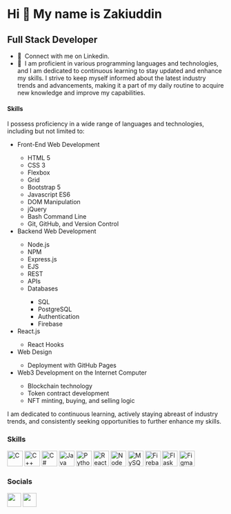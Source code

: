 Hi 👋 My name is Zakiuddin
=========================================

Full Stack Developer
--------------------
 
* 🤝  Connect with me on Linkedin.
* 🧠   I am proficient in various programming languages and technologies, and I am dedicated to continuous learning to stay updated and enhance my skills. I strive to keep myself informed about the latest industry trends and advancements, making it a part of my daily routine to acquire new knowledge and improve my capabilities.

<h4 class="my-0 fw-normal text-dark">Skills</h4>
<p>
  I possess proficiency in a wide range of languages and technologies, including but not limited to:
</p>
<ul>
  <li>Front-End Web Development</li>
  <ul>
    <li>HTML 5</li>
    <li>CSS 3</li>
    <li>Flexbox</li>
    <li>Grid</li>
    <li>Bootstrap 5</li>
    <li>Javascript ES6</li>
    <li>DOM Manipulation</li>
    <li>jQuery</li>
    <li>Bash Command Line</li>
    <li>Git, GitHub, and Version Control</li>
  </ul>
  <li>Backend Web Development</li>
  <ul>
    <li>Node.js</li>
    <li>NPM</li>
    <li>Express.js</li>
    <li>EJS</li>
    <li>REST</li>
    <li>APIs</li>
    <li>Databases</li>
    <ul>
      <li>SQL</li>
      <li>PostgreSQL</li>
      <li>Authentication</li>
      <li>Firebase</li>
    </ul>
  </ul>
  <li>React.js</li>
  <ul>
    <li>React Hooks</li>
  </ul>
  <li>Web Design</li>
  <ul>
    <li>Deployment with GitHub Pages</li>
  </ul>
  <li>Web3 Development on the Internet Computer</li>
  <ul>
    <li>Blockchain technology</li>
    <li>Token contract development</li>
    <li>NFT minting, buying, and selling logic</li>
  </ul>
</ul>
<p>
  I am dedicated to continuous learning, actively staying abreast of industry trends, and consistently seeking opportunities to further enhance my skills.
</p>


### Skills

<p align="left">
<a href="https://docs.microsoft.com/en-us/cpp/?view=msvc-170" target="_blank" rel="noreferrer"><img src="https://raw.githubusercontent.com/danielcranney/readme-generator/main/public/icons/skills/c-colored.svg" width="36" height="36" alt="C" /></a>
<a href="https://docs.microsoft.com/en-us/cpp/?view=msvc-170" target="_blank" rel="noreferrer"><img src="https://raw.githubusercontent.com/danielcranney/readme-generator/main/public/icons/skills/cplusplus-colored.svg" width="36" height="36" alt="C++" /></a>
<a href="https://docs.microsoft.com/en-us/dotnet/csharp/" target="_blank" rel="noreferrer"><img src="https://raw.githubusercontent.com/danielcranney/readme-generator/main/public/icons/skills/csharp-colored.svg" width="36" height="36" alt="C#" /></a>
<a href="https://www.oracle.com/java/" target="_blank" rel="noreferrer"><img src="https://raw.githubusercontent.com/danielcranney/readme-generator/main/public/icons/skills/java-colored.svg" width="36" height="36" alt="Java" /></a>
<a href="https://www.python.org/" target="_blank" rel="noreferrer"><img src="https://raw.githubusercontent.com/danielcranney/readme-generator/main/public/icons/skills/python-colored.svg" width="36" height="36" alt="Python" /></a>
<a href="https://reactjs.org/" target="_blank" rel="noreferrer"><img src="https://raw.githubusercontent.com/danielcranney/readme-generator/main/public/icons/skills/react-colored.svg" width="36" height="36" alt="React" /></a>
<a href="https://nodejs.org/en/" target="_blank" rel="noreferrer"><img src="https://raw.githubusercontent.com/danielcranney/readme-generator/main/public/icons/skills/nodejs-colored.svg" width="36" height="36" alt="NodeJS" /></a>
<a href="https://www.mysql.com/" target="_blank" rel="noreferrer"><img src="https://raw.githubusercontent.com/danielcranney/readme-generator/main/public/icons/skills/mysql-colored.svg" width="36" height="36" alt="MySQL" /></a>
<a href="https://firebase.google.com/" target="_blank" rel="noreferrer"><img src="https://raw.githubusercontent.com/danielcranney/readme-generator/main/public/icons/skills/firebase-colored.svg" width="36" height="36" alt="Firebase" /></a>
<a href="https://flask.palletsprojects.com/en/2.0.x/" target="_blank" rel="noreferrer"><img src="https://raw.githubusercontent.com/danielcranney/readme-generator/main/public/icons/skills/flask-colored-dark.svg" width="36" height="36" alt="Flask" /></a>
<a href="https://www.figma.com/" target="_blank" rel="noreferrer"><img src="https://raw.githubusercontent.com/danielcranney/readme-generator/main/public/icons/skills/figma-colored.svg" width="36" height="36" alt="Figma" /></a>
</p>


### Socials
<a href="https://www.linkedin.com/in/mohammed-ahmed-zakiuddin-00138917b/" target="_blank" rel="noreferrer"><img src="https://raw.githubusercontent.com/danielcranney/readme-generator/main/public/icons/socials/linkedin.svg" width="32" height="32" /></a> <a href="https://www.stackoverflow.com/users/12334706/mohammed-ahmed" target="_blank" rel="noreferrer"><img src="https://raw.githubusercontent.com/danielcranney/readme-generator/main/public/icons/socials/stackoverflow.svg" width="32" height="32" /></a></p>
